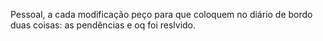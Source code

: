 Pessoal, a cada modificação peço para que coloquem no diário de bordo duas coisas: as pendências e oq foi reslvido.
